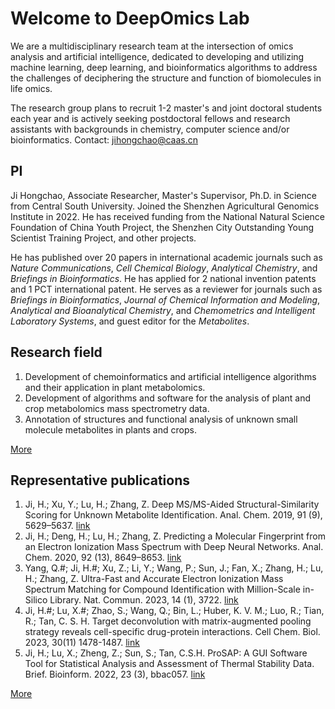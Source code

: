 # Welcome to DeepOmics Lab

We are a multidisciplinary research team at the intersection of omics analysis 
and artificial intelligence, dedicated to developing and utilizing machine learning, 
deep learning, and bioinformatics algorithms to address the challenges of deciphering 
the structure and function of biomolecules in life omics.

The research group plans to recruit 1-2 master's and joint doctoral students each 
year and is actively seeking postdoctoral fellows and research assistants with 
backgrounds in chemistry, computer science and/or bioinformatics. Contact: jihongchao@caas.cn

## PI

Ji Hongchao, Associate Researcher, Master's Supervisor, Ph.D. in Science from Central South University. 
Joined the Shenzhen Agricultural Genomics Institute in 2022. He has received funding from 
the National Natural Science Foundation of China Youth Project, the Shenzhen City 
Outstanding Young Scientist Training Project, and other projects.   

He has published over 20 papers in international academic journals such as *Nature Communications*, 
*Cell Chemical Biology*, *Analytical Chemistry*, and *Briefings in Bioinformatics*. 
He has applied for 2 national invention patents and 1 PCT international patent. 
He serves as a reviewer for journals such as *Briefings in Bioinformatics*, *Journal 
of Chemical Information and Modeling*, *Analytical and Bioanalytical Chemistry*, and 
*Chemometrics and Intelligent Laboratory Systems*, and guest editor for the *Metabolites*.

## Research field

1. Development of chemoinformatics and artificial intelligence algorithms and their application in plant metabolomics.
2. Development of algorithms and software for the analysis of plant and crop metabolomics mass spectrometry data.
3. Annotation of structures and functional analysis of unknown small molecule metabolites in plants and crops.    

[More](https://deepomics-lab.github.io/homepage/research/)


## Representative publications

1. Ji, H.; Xu, Y.; Lu, H.; Zhang, Z. Deep MS/MS-Aided Structural-Similarity Scoring for Unknown Metabolite Identification. Anal. Chem. 2019, 91 (9), 5629–5637. [link](https://pubs.acs.org/doi/10.1021/acs.analchem.8b05405)
2. Ji, H.; Deng, H.; Lu, H.; Zhang, Z. Predicting a Molecular Fingerprint from an Electron Ionization Mass Spectrum with Deep Neural Networks. Anal. Chem. 2020, 92 (13), 8649–8653. [link](https://pubs.acs.org/doi/10.1021/acs.analchem.0c01450)
3. Yang, Q.#; Ji, H.#; Xu, Z.; Li, Y.; Wang, P.; Sun, J.; Fan, X.; Zhang, H.; Lu, H.; Zhang, Z. Ultra-Fast and Accurate Electron Ionization Mass Spectrum Matching for Compound Identification with Million-Scale in-Silico Library. Nat. Commun. 2023, 14 (1), 3722. [link](https://www.nature.com/articles/s41467-023-39279-7)
4. Ji, H.#; Lu, X.#; Zhao, S.; Wang, Q.; Bin, L.; Huber, K. V. M.; Luo, R.; Tian, R.; Tan, C. S. H. Target deconvolution with matrix-augmented pooling strategy reveals cell-specific drug-protein interactions. Cell Chem. Biol. 2023, 30(11) 1478-1487. [link](https://linkinghub.elsevier.com/retrieve/pii/S245194562300274X)
5. Ji, H.; Lu, X.; Zheng, Z.; Sun, S.; Tan, C.S.H. ProSAP: A GUI Software Tool for Statistical Analysis and Assessment of Thermal Stability Data. Brief. Bioinform. 2022, 23 (3), bbac057. [link](https://doi.org/10.1093/bib/bbac057)  

[More](https://deepomics-lab.github.io/homepage/publications/)
